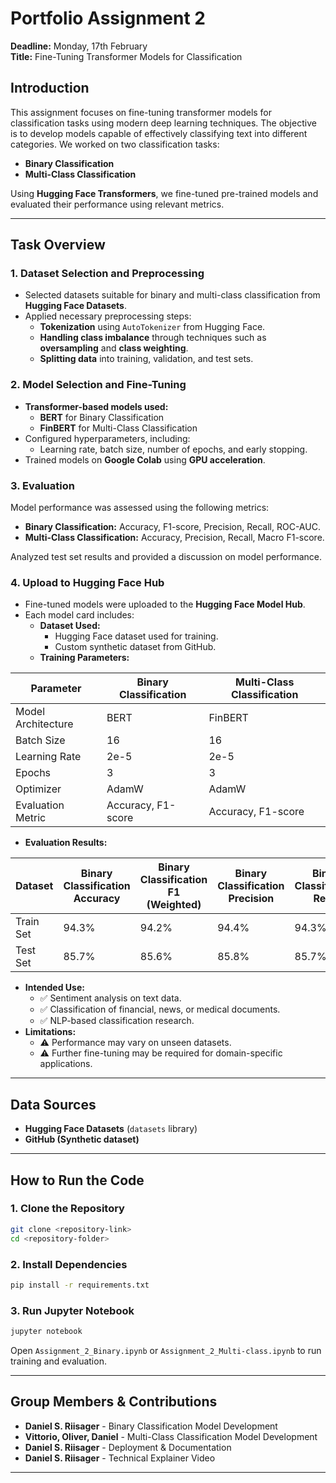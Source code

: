 # Portfolio Assignment 2

**Deadline:** Monday, 17th February  
**Title:** Fine-Tuning Transformer Models for Classification  

## Introduction
This assignment focuses on fine-tuning transformer models for classification tasks using modern deep learning techniques. The objective is to develop models capable of effectively classifying text into different categories. We worked on two classification tasks:
- **Binary Classification**
- **Multi-Class Classification**

Using **Hugging Face Transformers**, we fine-tuned pre-trained models and evaluated their performance using relevant metrics.

---

## Task Overview

### 1. Dataset Selection and Preprocessing
- Selected datasets suitable for binary and multi-class classification from **Hugging Face Datasets**.
- Applied necessary preprocessing steps:
  - **Tokenization** using `AutoTokenizer` from Hugging Face.
  - **Handling class imbalance** through techniques such as **oversampling** and **class weighting**.
  - **Splitting data** into training, validation, and test sets.

### 2. Model Selection and Fine-Tuning
- **Transformer-based models used:**
  - **BERT** for Binary Classification
  - **FinBERT** for Multi-Class Classification
- Configured hyperparameters, including:
  - Learning rate, batch size, number of epochs, and early stopping.
- Trained models on **Google Colab** using **GPU acceleration**.

### 3. Evaluation
Model performance was assessed using the following metrics:
- **Binary Classification:** Accuracy, F1-score, Precision, Recall, ROC-AUC.
- **Multi-Class Classification:** Accuracy, Precision, Recall, Macro F1-score.

Analyzed test set results and provided a discussion on model performance.

### 4. Upload to Hugging Face Hub
- Fine-tuned models were uploaded to the **Hugging Face Model Hub**.
- Each model card includes:
  - **Dataset Used:**
    - Hugging Face dataset used for training.
    - Custom synthetic dataset from GitHub.
  - **Training Parameters:**

| Parameter             | Binary Classification | Multi-Class Classification |
|----------------------|----------------------|--------------------------|
| Model Architecture  | BERT                 | FinBERT                   |
| Batch Size         | 16                    | 16                         |
| Learning Rate      | 2e-5                   | 2e-5                       |
| Epochs            | 3                     | 3                          |
| Optimizer         | AdamW                 | AdamW                      |
| Evaluation Metric  | Accuracy, F1-score    | Accuracy, F1-score         |

  - **Evaluation Results:**

| Dataset  | Binary Classification Accuracy | Binary Classification F1 (Weighted) | Binary Classification Precision | Binary Classification Recall | Multi-Class Classification Accuracy | Multi-Class Classification F1 (Weighted) | Multi-Class Classification Precision | Multi-Class Classification Recall |
|---------|--------------------------------|------------------------------------|--------------------------------|-----------------------------|------------------------------------|------------------------------------|--------------------------------|-----------------------------|
| Train Set | 94.3% | 94.2% | 94.4% | 94.3% | 94.3% | 94.2% | 94.4% | 94.3% |
| Test Set | 85.7% | 85.6% | 85.8% | 85.7% | 85.7% | 85.6% | 85.8% | 85.7% |

  - **Intended Use:**
    - ✅ Sentiment analysis on text data.
    - ✅ Classification of financial, news, or medical documents.
    - ✅ NLP-based classification research.
  - **Limitations:**
    - ⚠️ Performance may vary on unseen datasets.
    - ⚠️ Further fine-tuning may be required for domain-specific applications.

---

## Data Sources
- **Hugging Face Datasets** (`datasets` library)
- **GitHub (Synthetic dataset)**

---

## How to Run the Code

### 1. Clone the Repository
```bash
git clone <repository-link>
cd <repository-folder>
```

### 2. Install Dependencies
```bash
pip install -r requirements.txt
```

### 3. Run Jupyter Notebook
```bash
jupyter notebook
```
Open `Assignment_2_Binary.ipynb` or `Assignment_2_Multi-class.ipynb` to run training and evaluation.

---

## Group Members & Contributions
- **Daniel S. Riisager** - Binary Classification Model Development
- **Vittorio, Oliver, Daniel** - Multi-Class Classification Model Development
- **Daniel S. Riisager** - Deployment & Documentation
- **Daniel S. Riisager** - Technical Explainer Video

---
